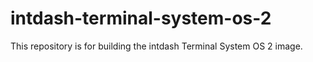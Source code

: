 # intdash-terminal-system-os-2
This repository is for building the intdash Terminal System OS 2 image.
